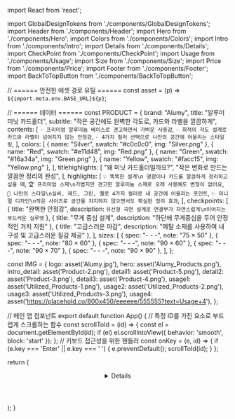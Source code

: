 import React from 'react';

import GlobalDesignTokens from './components/GlobalDesignTokens';
import Header from './components/Header';
import Hero from './components/Hero';
import Colors from './components/Colors';
import Intro from './components/Intro';
import Details from './components/Details';
import CheckPoint from './components/CheckPoint';
import Usage from './components/Usage';
import Size from './components/Size';
import Price from './components/Price';
import Footer from './components/Footer';
import BackToTopButton from './components/BackToTopButton';

// ====== 안전한 에셋 경로 유틸 ======
const asset = (p) => `${import.meta.env.BASE_URL}${p}`;

// ====== 데이터 ======
const PRODUCT = {
  brand: "Alumy",
  title: "알루미 미닛 카드홀더",
  subtitle: "작은 공간에도 완벽한 각도로, 카드와 라벨을 깔끔하게",
  contents: [
    `- 프리미엄 알루미늄 베이스로 견고하면서 가벼운 사용감`,
    `- 최적의 각도 설계로 카드와 라벨이 넘어지지 않는 안정감`,
    `- 4가지 컬러 선택으로 나만의 공간에 어울리는 스타일링`,
  ],
  colors: [
    { name: "Silver", swatch: "#c0c0c0", img: "Silver.png" },
    { name: "Red", swatch: "#e11d48", img: "Red.png" },
    { name: "Green", swatch: "#16a34a", img: "Green.png" },
    { name: "Yellow", swatch: "#facc15", img: "Yellow.png" },
  ],
  titlehighlights: [
    "왜 미닛 카드홀더일까요?",
    "작은 변화로 만드는 깔끔한 정리의 완성",
  ],
  highlights: [
    `💡 똑똑한 설계\n 명함이나 카드를 깔끔하게 정리하고 싶을 때`,
    `🏆 프리미엄 소재\n가볍지만 견고한 알루미늄 소재로 오래 사용해도 변형이 없어요`,
    `🎨 나만의 스타일\n실버, 레드, 그린, 옐로 4가지 컬러로 내 공간에 어울리는 포인트`,
    `✨ 미니멀 디자인\n작은 사이즈로 공간을 차지하지 않으면서도 확실한 정리 효과`,
  ],
  checkpoints: [
    { title: "완벽한 안정감", description: `유선형 곡면 설계로 연결부가 자연스럽게\n이어지는 부드러운 실루엣` },
    { title: "무게 중심 설계", description: "하단에 무게중심을 두어 안정적인 거치 지원" },
    { title: "고급스러운 마감", description: "메탈 소재를 사용하여 내구성 및 고급스러운 질감 제공" },
  ],
  sizes: [
    { spec: "- - -", note: "75 × 50" },
    { spec: "- - -", note: "80 × 60" },
    { spec: "- - -", note: "90 × 60" },
    { spec: "- - -", note: "90 × 70" },
    { spec: "- - -", note: "90 × 90" },
  ],
};

const IMG = {
  logo: asset('Alumy.jpg'),
  hero: asset('Alumy_Products.png'),
  intro_detail: asset('Product-2.png'),
  detail1: asset('Product-5.png'),
  detail2: asset('Product-3.png'),
  detail3: asset('Product-4.png'),
  usage1: asset('Utilized_Products-1.png'),
  usage2: asset('Utilized_Products-2.png'),
  usage3: asset('Utilized_Products-3.png'),
  usage4: asset('https://placehold.co/800x450/eeeeee/555555?text=Usage+4'),
};

// 메인 앱 컴포넌트
export default function App() {
  // 특정 ID를 가진 요소로 부드럽게 스크롤하는 함수
  const scrollToId = (id) => {
    const el = document.getElementById(id);
    if (el) el.scrollIntoView({ behavior: 'smooth', block: 'start' });
  };
  // 키보드 접근성을 위한 핸들러
  const onKey = (e, id) => { if (e.key === 'Enter' || e.key === ' ') { e.preventDefault(); scrollToId(id); } };

  return (
    <div className="min-h-screen bg-white text-gray-900 antialiased">
      <GlobalDesignTokens />
      <Header PRODUCT={PRODUCT} IMG={IMG} scrollToId={scrollToId} onKey={onKey} />
      <main>
        <Hero PRODUCT={PRODUCT} IMG={IMG} />
        <Colors PRODUCT={PRODUCT} />
        <Intro PRODUCT={PRODUCT} IMG={IMG} />
        <Details IMG={IMG} />
        <CheckPoint PRODUCT={PRODUCT} />
        <Usage IMG={IMG} />
        <Size PRODUCT={PRODUCT} />
        <Price />
      </main>
      <Footer PRODUCT={PRODUCT} />
      <BackToTopButton />
    </div>
  );
}